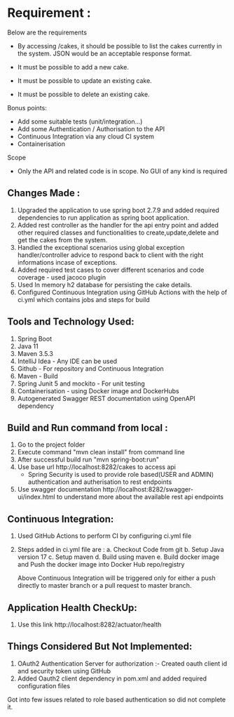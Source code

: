 Requirement :
=============
Below are the requirements
* By accessing /cakes, it should be possible to list the cakes currently in the system. JSON would be an acceptable response format.

* It must be possible to add a new cake.

* It must be possible to update an existing cake.

* It must be possible to delete an existing cake.

Bonus points:
* Add some suitable tests (unit/integration...)
* Add some Authentication / Authorisation to the API
* Continuous Integration via any cloud CI system
* Containerisation

Scope
* Only the API and related code is in scope. No GUI of any kind is required

Changes Made :
-------------
1. Upgraded the application to use spring boot 2.7.9 and added required dependencies to run application as spring boot application.
2. Added rest controller as the handler for the api entry point and added other required classes and functionalities
to create,update,delete and get the cakes from the system.
3. Handled the exceptional scenarios using global exception handler/controller advice to respond back
to client with the right informations incase of exceptions.
4. Added required test cases to cover different scenarios and code coverage - used jacoco plugin
5. Used In memory h2 database for persisting the cake details.
6. Configured Continuous Integration using GitHub Actions with the help of ci.yml which contains jobs and steps for build


Tools and Technology Used:
------------------------
1. Spring Boot
2. Java 11
3. Maven 3.5.3 
4. IntelliJ Idea - Any IDE can be used
5. Github - For repository and Continuous Integration
6. Maven - Build
7. Spring Junit 5 and mockito - For unit testing
8. Containerisation - using Docker image and DockerHubs 
9. Autogenerated Swagger REST documentation using OpenAPI dependency

Build and Run command from local :
--------------------------------
1. Go to the project folder
2. Execute command "mvn clean install" from command line
3. After successful build run "mvn spring-boot:run"
4. Use base url http://localhost:8282/cakes to access api
   - Spring Security is used to provide role based(USER and ADMIN) authentication and autherisation to rest endpoints
5. Use swagger documentation  http://localhost:8282/swagger-ui/index.html to understand more about the available rest api endpoints

Continuous Integration:
-----------------------

1. Used GitHub Actions to perform CI by configuring ci.yml file
2. Steps added in ci.yml file are :
   a. Checkout Code from git
   b. Setup Java version 17
   c. Setup maven
   d. Build using maven
   e. Build docker image and Push the docker image into Docker Hub repo/registry

   Above Continuous Integration will be triggered only for either a push directly to master branch or a pull request to master branch.

Application Health CheckUp:
---------------------------

1. Use this link http://localhost:8282/actuator/health

Things Considered But Not Implemented:
-------------------------------------

1. OAuth2 Authentication Server for authorization :- Created oauth client id and security token using GitHub
2. Added Oauth2 client dependency in pom.xml and added required configuration files 

Got into few issues related to role based authentication so did not complete it.